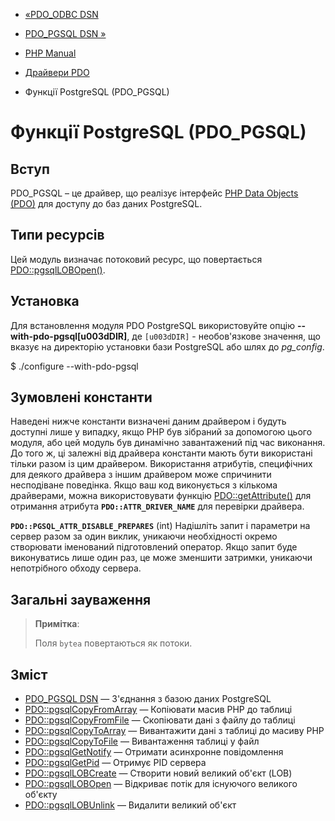 - [«PDO_ODBC DSN](ref.pdo-odbc.connection.md)
- [PDO_PGSQL DSN »](ref.pdo-pgsql.connection.md)

- [PHP Manual](index.md)
- [Драйвери PDO](pdo.drivers.md)
- Функції PostgreSQL (PDO_PGSQL)

# Функції PostgreSQL (PDO_PGSQL)

## Вступ

PDO_PGSQL – це драйвер, що реалізує інтерфейс [PHP Data Objects
(PDO)](intro.pdo.md) для доступу до баз даних PostgreSQL.

## Типи ресурсів

Цей модуль визначає потоковий ресурс, що повертається
[PDO::pgsqlLOBOpen()](pdo.pgsqllobopen.md).

## Установка

Для встановлення модуля PDO PostgreSQL використовуйте опцію
**--with-pdo-pgsql\[u003dDIR\]**, де `[u003dDIR]` - необов'язкове значення,
що вказує на директорію установки бази PostgreSQL або шлях до
*pg_config*.

$ ./configure --with-pdo-pgsql

## Зумовлені константи

Наведені нижче константи визначені даним драйвером і будуть
доступні лише у випадку, якщо PHP був зібраний за допомогою цього модуля,
або цей модуль був динамічно завантажений під час виконання.
До того ж, ці залежні від драйвера константи мають бути використані
тільки разом із цим драйвером. Використання атрибутів, специфічних
для деякого драйвера з іншим драйвером може спричинити несподіване
поведінка. Якщо ваш код виконується з кількома драйверами, можна
використовувати функцію [PDO::getAttribute()](pdo.getattribute.md) для
отримання атрибута **`PDO::ATTR_DRIVER_NAME`** для перевірки драйвера.

**`PDO::PGSQL_ATTR_DISABLE_PREPARES`** (int)
Надішліть запит і параметри на сервер разом за один виклик, уникаючи
необхідності окремо створювати іменований підготовлений оператор.
Якщо запит буде виконуватись лише один раз, це може зменшити
затримки, уникаючи непотрібного обходу сервера.

## Загальні зауваження

> **Примітка**:
>
> Поля `bytea` повертаються як потоки.

## Зміст

- [PDO_PGSQL DSN](ref.pdo-pgsql.connection.md) — З'єднання з базою
даних PostgreSQL
- [PDO::pgsqlCopyFromArray](pdo.pgsqlcopyfromarray.md) — Копіювати
масив PHP до таблиці
- [PDO::pgsqlCopyFromFile](pdo.pgsqlcopyfromfile.md) — Скопіювати
дані з файлу до таблиці
- [PDO::pgsqlCopyToArray](pdo.pgsqlcopytoarray.md) — Вивантажити
дані з таблиці до масиву PHP
- [PDO::pgsqlCopyToFile](pdo.pgsqlcopytofile.md) — Вивантаження таблиці
у файл
- [PDO::pgsqlGetNotify](pdo.pgsqlgetnotify.md) — Отримати
асинхронне повідомлення
- [PDO::pgsqlGetPid](pdo.pgsqlgetpid.md) — Отримує PID сервера
- [PDO::pgsqlLOBCreate](pdo.pgsqllobcreate.md) — Створити новий
великий об'єкт (LOB)
- [PDO::pgsqlLOBOpen](pdo.pgsqllobopen.md) — Відкриває потік для
існуючого великого об'єкту
- [PDO::pgsqlLOBUnlink](pdo.pgsqllobunlink.md) — Видалити великий
об'єкт
